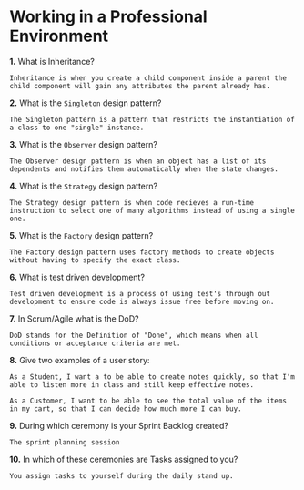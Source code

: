 # Working in a Professional Environment

**1.** What is Inheritance?
<!-- enter you answer in the space below -->
```
Inheritance is when you create a child component inside a parent the child component will gain any attributes the parent already has.
```
**2.** What is the `Singleton` design pattern?
<!-- enter you answer in the space below -->
```
The Singleton pattern is a pattern that restricts the instantiation of a class to one "single" instance. 
```
**3.** What is the `Observer` design pattern?
<!-- enter you answer in the space below -->
```
The Observer design pattern is when an object has a list of its dependents and notifies them automatically when the state changes. 
```
**4.** What is the `Strategy` design pattern?
<!-- enter you answer in the space below -->
```
The Strategy design pattern is when code recieves a run-time instruction to select one of many algorithms instead of using a single one.
```
**5.** What is the `Factory` design pattern?
<!-- enter you answer in the space below -->
```
The Factory design pattern uses factory methods to create objects without having to specify the exact class. 
```
**6.** What is test driven development?
<!-- enter you answer in the space below -->
```
Test driven development is a process of using test's through out development to ensure code is always issue free before moving on. 
```
**7.** In Scrum/Agile what is the DoD?
<!-- enter you answer in the space below -->
```
DoD stands for the Definition of "Done", which means when all conditions or acceptance criteria are met. 
```
**8.** Give two examples of a user story:
<!-- enter you answer in the space below -->
```
As a Student, I want a to be able to create notes quickly, so that I'm able to listen more in class and still keep effective notes. 

As a Customer, I want to be able to see the total value of the items in my cart, so that I can decide how much more I can buy. 
```
**9.** During which ceremony is your Sprint Backlog created?
<!-- enter you answer in the space below -->
```
The sprint planning session
```
**10.** In which of these ceremonies are Tasks assigned to you?
<!-- enter you answer in the space below -->
```
You assign tasks to yourself during the daily stand up.
```
